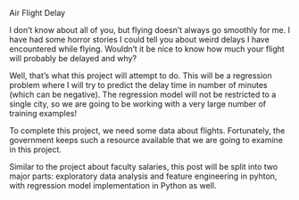 Air Flight Delay

I don’t know about all of you, but flying doesn’t always go smoothly for me. I have had some horror stories I could tell you about weird delays I have encountered while flying. Wouldn’t it be nice to know how much your flight will probably be delayed and why?

Well, that’s what this project will attempt to do. This will be a regression problem where I will try to predict the delay time in number of minutes (which can be negative). The regression model will not be restricted to a single city, so we are going to be working with a very large number of training examples!

To complete this project, we need some data about flights. Fortunately, the government keeps such a resource available that we are going to examine in this project.

Similar to the project about faculty salaries, this post will be split into two major parts: exploratory data analysis and feature engineering in pyhton, with regression model implementation in Python as well.
